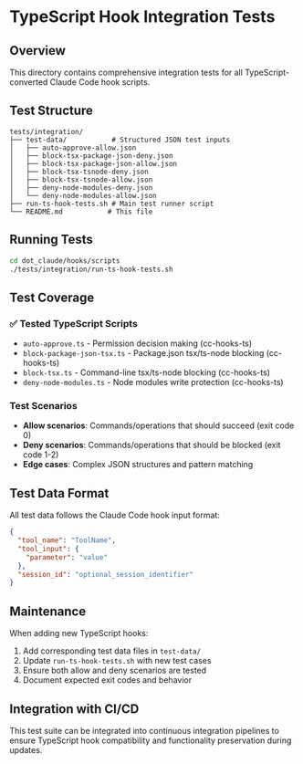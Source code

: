 # TypeScript Hook Integration Tests

## Overview

This directory contains comprehensive integration tests for all TypeScript-converted Claude Code hook scripts.

## Test Structure

```
tests/integration/
├── test-data/           # Structured JSON test inputs
│   ├── auto-approve-allow.json
│   ├── block-tsx-package-json-deny.json
│   ├── block-tsx-package-json-allow.json
│   ├── block-tsx-tsnode-deny.json
│   ├── block-tsx-tsnode-allow.json
│   ├── deny-node-modules-deny.json
│   └── deny-node-modules-allow.json
├── run-ts-hook-tests.sh # Main test runner script
└── README.md           # This file
```

## Running Tests

```bash
cd dot_claude/hooks/scripts
./tests/integration/run-ts-hook-tests.sh
```

## Test Coverage

### ✅ Tested TypeScript Scripts
- `auto-approve.ts` - Permission decision making (cc-hooks-ts)
- `block-package-json-tsx.ts` - Package.json tsx/ts-node blocking (cc-hooks-ts)
- `block-tsx.ts` - Command-line tsx/ts-node blocking (cc-hooks-ts)
- `deny-node-modules.ts` - Node modules write protection (cc-hooks-ts)

### Test Scenarios
- **Allow scenarios**: Commands/operations that should succeed (exit code 0)
- **Deny scenarios**: Commands/operations that should be blocked (exit code 1-2)
- **Edge cases**: Complex JSON structures and pattern matching

## Test Data Format

All test data follows the Claude Code hook input format:

```json
{
  "tool_name": "ToolName",
  "tool_input": {
    "parameter": "value"
  },
  "session_id": "optional_session_identifier"
}
```

## Maintenance

When adding new TypeScript hooks:
1. Add corresponding test data files in `test-data/`
2. Update `run-ts-hook-tests.sh` with new test cases
3. Ensure both allow and deny scenarios are tested
4. Document expected exit codes and behavior

## Integration with CI/CD

This test suite can be integrated into continuous integration pipelines to ensure TypeScript hook compatibility and functionality preservation during updates.